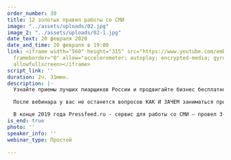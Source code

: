 ```yaml
---
order_number: 30
title: 12 золотых правил работы со СМИ
image: "../assets/uploads/02.jpg"
image_2: "../assets/uploads/02-1.jpg"
date_text: 20 февраля 2020
date_and_time: 20 февраля в 19:00
link: <iframe width="560" height="315" src="https://www.youtube.com/embed/86iuQ7NOQ3E"
  frameborder="0" allow="accelerometer; autoplay; encrypted-media; gyroscope; picture-in-picture"
  allowfullscreen></iframe>
script_link: ''
duration: 2ч. 31мин.
description: |-
  Узнайте приемы лучших пиарщиков России и продвигайте бизнес бесплатно.

  После вебинара у вас не останется вопросов КАК И ЗАЧЕМ заниматься продвижением с помощью СМИ.

  В конце 2019 года Pressfeed.ru - сервис для работы со СМИ — провел 3-й ежегодный рейтинг «Чемпионы пиара». В ТОП-100 вошли самые результативные специалисты из 70 000 компаний. Лидеры рейтинга поделились своими золотыми приемами, позволяющими достигать высочайших результатов по количеству и качеству упоминаний в СМИ. И это доступно всем. Даже самой «обычной» компании, стартапу или молодому проекту. И вы тоже можете применять этот до сих пор бесплатный инструмент маркетинга.
is_end: true
photo: ''
speaker_info: ''
webinar_type: Простой

---
```

